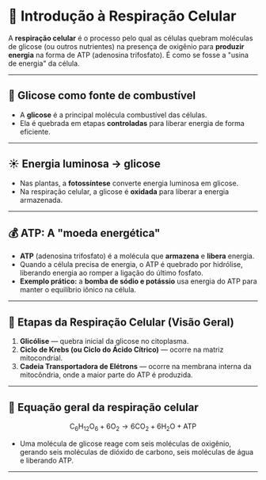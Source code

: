 # 🌱 Introdução à Respiração Celular

A **respiração celular** é o processo pelo qual as células quebram moléculas de glicose (ou outros nutrientes) na presença de oxigênio para **produzir energia** na forma de ATP (adenosina trifosfato). É como se fosse a "usina de energia" da célula.

---

## 🍬 Glicose como fonte de combustível
- A **glicose** é a principal molécula combustível das células.
- Ela é quebrada em etapas **controladas** para liberar energia de forma eficiente.

---

## ☀️ Energia luminosa → glicose
- Nas plantas, a **fotossíntese** converte energia luminosa em glicose.
- Na respiração celular, a glicose é **oxidada** para liberar a energia armazenada.

---

## 💰 ATP: A "moeda energética"
- **ATP** (adenosina trifosfato) é a molécula que **armazena** e **libera** energia.
- Quando a célula precisa de energia, o ATP é quebrado por hidrólise, liberando energia ao romper a ligação do último fosfato.
- **Exemplo prático:** a **bomba de sódio e potássio** usa energia do ATP para manter o equilíbrio iônico na célula.

---

## 🔄 Etapas da Respiração Celular (Visão Geral)
1. **Glicólise** — quebra inicial da glicose no citoplasma.
2. **Ciclo de Krebs (ou Ciclo do Ácido Cítrico)** — ocorre na matriz mitocondrial.
3. **Cadeia Transportadora de Elétrons** — ocorre na membrana interna da mitocôndria, onde a maior parte do ATP é produzida.

---

## 🧪 Equação geral da respiração celular

$$
\text{C}_6\text{H}_{12}\text{O}_6 + 6\text{O}_2 \longrightarrow 6\text{CO}_2 + 6\text{H}_2\text{O} + \text{ATP}
$$

- Uma molécula de glicose reage com seis moléculas de oxigênio, gerando seis moléculas de dióxido de carbono, seis moléculas de água e liberando ATP.

---


